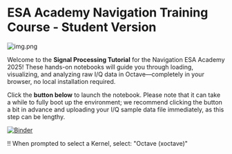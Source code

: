 # ESA Academy Navigation Training Course - Student Version
![img.png](img.png)


Welcome to the **Signal Processing Tutorial** for the Navigation ESA Academy 2025! These hands-on notebooks will guide you through loading, visualizing, and analyzing raw I/Q data in Octave—completely in your browser, no local installation required.

Click the **button below️** to launch the notebook. Please note that it can take a while to fully boot up the environment; we recommend clicking the button a bit in advance and uploading your I/Q sample data file immediately, as this step can be lengthy.

[![Binder](https://mybinder.org/badge_logo.svg)](https://mybinder.org/v2/gh/MarnixMeersman/esa-academy-NTC-student/HEAD?urlpath=%2Fdoc%2Ftree%2Fnotebooks%2F1_GPS_CA.ipynb)


!! When prompted to select a Kernel, select: "Octave (xoctave)"
